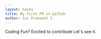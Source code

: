 ```yaml
---
layout: haiku
title: My first PR in github 
author: Sai Praneeth S
---
```


Coding Fun?
Excited to contribute
Let's see it.
